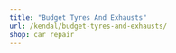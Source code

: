 ```yaml
---
title: "Budget Tyres And Exhausts"
url: /kendal/budget-tyres-and-exhausts/
shop: car repair
---
```

